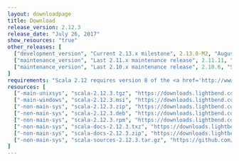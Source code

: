 ```yaml
---
layout: downloadpage
title: Download
release_version: 2.12.3
release_date: "July 26, 2017"
show_resources: "true"
other_releases: [
  ["development_version", "Current 2.13.x milestone", 2.13.0-M2, "August 8, 2017"],
  ["maintenance_version", "Last 2.11.x maintenance release", 2.11.11, "April 18, 2017"],
  ["maintenance_version", "Last 2.10.x maintenance release", 2.10.6, "September 18, 2015"]
]
requirements: "Scala 2.12 requires version 8 of the <a href='http://www.java.com/'>Java platform</a>. Older Scala versions are compatible with Java 6 and up. Java 9 is not yet supported."
resources: [
  ["-main-unixsys", "scala-2.12.3.tgz", "https://downloads.lightbend.com/scala/2.12.3/scala-2.12.3.tgz", "Mac OS X, Unix, Cygwin", ""],
  ["-main-windows", "scala-2.12.3.msi", "https://downloads.lightbend.com/scala/2.12.3/scala-2.12.3.msi", "Windows (msi installer)", ""],
  ["-non-main-sys", "scala-2.12.3.zip", "https://downloads.lightbend.com/scala/2.12.3/scala-2.12.3.zip", "Windows", ""],
  ["-non-main-sys", "scala-2.12.3.deb", "https://downloads.lightbend.com/scala/2.12.3/scala-2.12.3.deb", "Debian", ""],
  ["-non-main-sys", "scala-2.12.3.rpm", "https://downloads.lightbend.com/scala/2.12.3/scala-2.12.3.rpm", "RPM package", ""],
  ["-non-main-sys", "scala-docs-2.12.3.txz", "https://downloads.lightbend.com/scala/2.12.3/scala-docs-2.12.3.txz", "API docs", ""],
  ["-non-main-sys", "scala-docs-2.12.3.zip", "https://downloads.lightbend.com/scala/2.12.3/scala-docs-2.12.3.zip", "API docs", ""],
  ["-non-main-sys", "scala-sources-2.12.3.tar.gz", "https://github.com/scala/scala/archive/v2.12.3.tar.gz", "Sources", ""]
]
---
```


